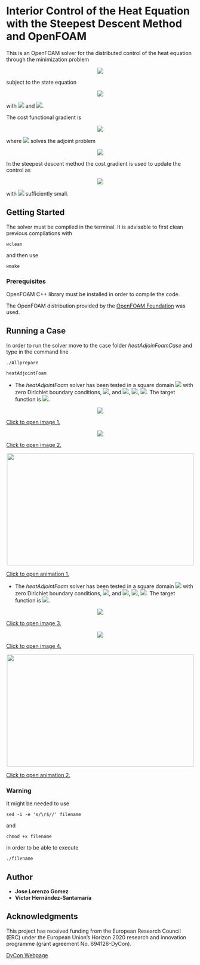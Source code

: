 # Interior Control of the Heat Equation with the Steepest Descent Method and OpenFOAM

This is an OpenFOAM solver for the distributed control of the heat equation through the minimization problem

<p align="center">
  <img src="https://latex.codecogs.com/gif.latex?%5Cbegin%7Balign*%7D%20%5Cmin_%7Bu%20%5Cin%20L%5E2%20%5Cleft%28%20%5COmega%20%5Ctimes%20%5Cleft%28%200%20%2C%20T%20%5Cright%29%20%5Cright%29%7D%20%5Cmathcal%7BJ%7D%20%5Cleft%28%20u%20%2C%20y%20%5Cleft%28%20u%20%5Cright%29%20%5Cright%29%20%3D%20%26%20%5Cmin_%7Bu%20%5Cin%20L%5E2%20%5Cleft%28%20%5COmega%20%5Ctimes%20%5Cleft%28%200%20%2C%20T%20%5Cright%29%20%5Cright%29%7D%20%5Cfrac%7B%5Cbeta_1%7D%7B2%7D%20%5Cint_0%5ET%20%5Cint_%7B%5COmega%7D%20u%5E2%20%5Cmathrm%7Bd%7D%20%5COmega%20%5C%2C%20%5Cmathrm%7Bd%7Dt%20&plus;%20%5Cfrac%7B%5Cbeta_2%7D%7B2%7D%5Cint_0%5ET%20%5Cint_%7B%5COmega%7D%20%5Cleft%28%20y%20-%20y_d%20%5Cright%29%5E2%20%5Cmathrm%7Bd%7D%20%5COmega%20%5C%2C%20%5Cmathrm%7Bd%7Dt%20&plus;%20%5Cfrac%7B%5Cbeta_3%7D%7B2%7D%20%5Cint_%7B%5COmega%7D%20%5Cleft%28%20y%5Cleft%28%20%5Ccdot%2C%20T%20%5Cright%29%20-%20Y_d%20%5Cright%29%5E2%20%5Cmathrm%7Bd%7D%20%5COmega%2C%20%5Cquad%20%5Cbeta_1%2C%20%5C%20%5Cbeta_2%2C%20%5C%20%5Cbeta_3%20%5Cin%20%5Cmathbb%7BR%7D%5E&plus;%2C%20%5Cend%7Balign*%7D">
</p>

subject to the state equation

<p align="center">
    <img src="https://latex.codecogs.com/gif.latex?%5Cbegin%7Bcases%7D%20%5Cpartial_t%20y%20-%20%5CDelta%20y%20%3D%20f%20&plus;%20u%20%26%20%5Ctext%7Bin%20%7D%20Q%20%3D%20%5COmega%20%5Ctimes%20%5Cleft%28%200%2C%20T%20%5Cright%29%2C%5C%5C%20y%20%3D%20y_D%20%26%20%5Ctext%7Bon%20%7D%20%5CSigma_D%20%3D%20%5CGamma_D%20%5Ctimes%20%5Cleft%28%200%2C%20T%20%5Cright%29%2C%5C%5C%20%5Cdisplaystyle%20%5Cfrac%7B%5Cpartial%20y%7D%7B%5Cpartial%20n%7D%20%3D%20y_N%20%26%20%5Ctext%7Bon%20%7D%20%5CSigma_N%20%3D%20%5CGamma_N%20%5Ctimes%20%5Cleft%28%200%2C%20T%20%5Cright%29%2C%5C%5C%20y%20%5Cleft%28%20%5Ccdot%2C%200%20%5Cright%29%20%3D%20y_0%20%26%20%5Ctext%7Bin%20%7D%20%5COmega%2C%20%5Cend%7Bcases%7D">
</p>

with <img src="https://latex.codecogs.com/gif.latex?%5CGamma%20%3D%20%5CGamma_D%20%5Ccup%20%5CGamma_N"> and <img src ="https://latex.codecogs.com/gif.latex?%5CGamma_D%20%5Ccap%20%5CGamma_N%3D%20%5Cemptyset">.

The cost functional gradient is

<p align="center">
    <img src="https://latex.codecogs.com/gif.latex?%5Cmathcal%7BJ%7D%5E%5Cprime%20%5Cleft%28%20u%20%5Cright%29%20%3D%20%5Cvarphi%20&plus;%20%5Cbeta_1%20u%2C">
</p>

where <img src="https://latex.codecogs.com/gif.latex?%5Cvarphi"> solves the adjoint problem

<p align="center">
    <img src="https://latex.codecogs.com/gif.latex?%5Cbegin%7Bcases%7D%20-%5Cpartial_t%20%5Cvarphi%20-%20%5CDelta%20%5Cvarphi%20%3D%20%5Cbeta_2%20%5Cleft%28%20y%20-%20y_d%20%5Cright%29%2C%20%26%20%5Ctext%7Bin%20%7D%20Q%2C%20%5C%5C%20%5Cvarphi%5Cleft%28%20%5Ccdot%2C%20T%20%5Cright%29%20%3D%20%5Cbeta_3%20%5Cleft%28%20y%20%5Cleft%28%20%5Ccdot%2C%20T%20%5Cright%29%20-%20Y_d%20%5Cright%29%2C%20%26%20%5Ctext%7Bin%20%7D%20%5COmega%2C%20%5C%5C%20%5Cvarphi%20%3D%200%2C%20%26%20%5Ctext%7Bon%20%7D%20%5CSigma_D%2C%20%5C%5C%20%5Cdisplaystyle%20%5Cfrac%7B%5Cpartial%20%5Cvarphi%7D%7B%5Cpartial%20n%7D%20%3D%200%2C%20%26%20%5Ctext%7Bon%20%7D%20%5CSigma_N.%20%5Cend%7Bcases%7D">
</p>

In the steepest descent method the cost gradient is used to update the control as

<p align="center">
    <img src="https://latex.codecogs.com/gif.latex?u%5E%7B%5Cleft%28%20n%20&plus;%201%20%5Cright%29%7D%20%3D%20u%5E%7B%5Cleft%28%20n%20%5Cright%29%7D%20-%20%5Cepsilon%20%5Cmathcal%7BJ%7D%5E%5Cprime%20%5Cleft%28%20u%5E%7B%5Cleft%28%20n%20%5Cright%29%7D%20%5Cright%29%2C%20%5Cquad%20%5Cepsilon%20%5Cin%20%5Cmathbb%7BR%7D%5E&plus;%2C">
</p>

with <img src="https://latex.codecogs.com/gif.latex?%5Cepsilon"> sufficiently small.

## Getting Started

The solver must be compiled in the terminal. It is advisable to first clean previous compilations with

```
wclean
```

and then use

```
wmake
```

### Prerequisites

OpenFOAM C++ library must be installed in order to compile the code.

The OpenFOAM distribution provided by the [OpenFOAM Foundation](https://openfoam.org/) was used.

## Running a Case

In order to run the solver move to the case folder _heatAdjoinFoamCase_ and type in the command line

```
./Allprepare

heatAdjointFoam
```

* The _heatAdjointFoam_ solver has been tested in a square domain <img src="https://latex.codecogs.com/gif.latex?%5B0%2C%201%5D%20%5Ctimes%20%5B0%2C%201%5D"> with zero Dirichlet boundary conditions, <img src="https://latex.codecogs.com/gif.latex?%5Cepsilon%3D100">, and <img src="https://latex.codecogs.com/gif.latex?%5Cbeta_1%20%3D%2010%5E%7B-3%7D%2C10%5E%7B-4%7D%2C10%5E%7B-5%7D%2C10%5E%7B-6%7D">, <img src="https://latex.codecogs.com/gif.latex?%5Cbeta_2%20%3D%201">, <img src="https://latex.codecogs.com/gif.latex?%5Cbeta_3%20%3D%200">. The target function is <img src="https://latex.codecogs.com/gif.latex?y_d%20%3D%20xy%20%5Csin%20%5Cleft%28%20%5Cpi%20x%20%5Cright%29%20%5Csin%20%5Cleft%28%20%5Cpi%20y%20%5Cright%29">.

<p align="center">
  <img src="heatAdjointFoamCase/J_b2_1_b3_0.png">
</p>

[Click to open image 1.](https://github.com/ChairOfComputationalMathematics/heatAdjointFoam/blob/master/J_b2_1_b3_0.png)

<p align="center">
  <img src="heatAdjointFoamCase/Jy_b2_1_b3_0.png">
</p>

[Click to open image 2.](https://github.com/ChairOfComputationalMathematics/heatAdjointFoam/blob/master/Jy_b2_1_b3_0.png)

<p align="center">
  <img src="heatAdjointFoamCase/anim_y_b6.gif" width="500" height="300">
</p>

[Click to open animation 1.](https://github.com/ChairOfComputationalMathematics/heatAdjointFoam/blob/master/anim_y_b6.gif)

* The _heatAdjointFoam_ solver has been tested in a square domain <img src="https://latex.codecogs.com/gif.latex?%5B0%2C%201%5D%20%5Ctimes%20%5B0%2C%201%5D"> with zero Dirichlet boundary conditions, <img src="https://latex.codecogs.com/gif.latex?%5Cepsilon%3D10">, and <img src="https://latex.codecogs.com/gif.latex?%5Cbeta_1%20%3D%2010%5E%7B-3%7D%2C10%5E%7B-4%7D%2C10%5E%7B-5%7D%2C10%5E%7B-6%7D">, <img src="https://latex.codecogs.com/gif.latex?%5Cbeta_2%20%3D%200">, <img src="https://latex.codecogs.com/gif.latex?%5Cbeta_3%20%3D%201">. The target function is <img src="https://latex.codecogs.com/gif.latex?Y_d%20%3D%20xy%20%5Csin%20%5Cleft%28%20%5Cpi%20x%20%5Cright%29%20%5Csin%20%5Cleft%28%20%5Cpi%20y%20%5Cright%29">.

<p align="center">
  <img src="heatAdjointFoamCase/J_b2_0_b3_1.png">
</p>

[Click to open image 3.](https://github.com/ChairOfComputationalMathematics/heatAdjointFoam/blob/master/J_b2_0_b3_1.png)

<p align="center">
  <img src="heatAdjointFoamCase/Jy_b2_0_b3_1.png">
</p>

[Click to open image 4.](https://github.com/ChairOfComputationalMathematics/heatAdjointFoam/blob/master/Jy_b2_0_b3_1.png)

<p align="center">
  <img src="heatAdjointFoamCase/anim_Y_b6.gif" width="500" height="300">
</p>

[Click to open animation 2.](https://github.com/ChairOfComputationalMathematics/heatAdjointFoam/blob/master/anim_Y_b6.gif)

### Warning

It might be needed to use 

```
sed -i -e 's/\r$//' filename
```

and

```
chmod +x filename
```

in order to be able to execute 

```
./filename
```

## Author

* **Jose Lorenzo Gomez**
* **Víctor Hernández-Santamaría**

## Acknowledgments

This project has received funding from the European Research Council (ERC) under the European  Union’s Horizon 2020 research and innovation programme (grant agreement No. 694126-DyCon).
 
[DyCon Webpage](http://cmc.deusto.eus/dycon/)
